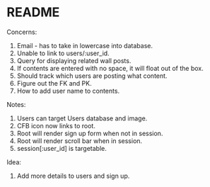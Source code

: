 # README


Concerns:
1. Email - has to take in lowercase into database.
2. Unable to link to users/:user_id.
3. Query for displaying related wall posts.
4. If contents are entered with no space, it will float out of the box. 
5. Should track which users are posting what content. 
6. Figure out the FK and PK. 
7. How to add user name to contents. 



Notes: 
1. Users can target Users database and image.
2. CFB icon now links to root.
3. Root will render sign up form when not in session.
4. Root will render scroll bar when in session. 
5. session[:user_id] is targetable.


Idea:
1. Add more details to users and sign up. 


